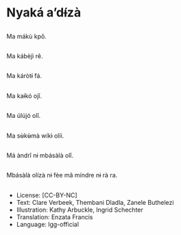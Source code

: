 # Nyaká a’dɨ́zà

##
Ma mákù kpǒ.

##
Ma kábèjì rě.

##
Ma káròtɨ́ fá.

##
Ma kaɨ́kó ojǐ.

##
Ma úlújó olǐ.

##
Ma sʉ̀kʉ̀mà wíkɨ̀ olíi.

##
Má àndrǐ nɨ mbásàlà olǐ.

##
Mbásàlà olízà nɨ fèe mâ míndre nɨ rà ra.

##
* License: [CC-BY-NC]
* Text: Clare Verbeek, Thembani Dladla, Zanele Buthelezi
* Illustration: Kathy Arbuckle, Ingrid Schechter
* Translation: Enzata Francis
* Language: lgg-official
